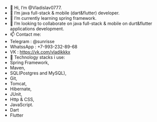 - 👋 Hi, I’m @Vladislav0777.
- 👀 I’m java full-stack & mobile (dart&flutter) developer.
- 🌱 I’m currently learning spring framework.
- 💞️ I’m looking to collaborate on java full-stack & mobile on durt&flutter applications development.
- 📫 Contact me:
- Telegram     : @sunrisse
- WhatssApp    : +7-993-232-89-68
- VK           : https://vk.com/vladikkkx
- 💼 Technology stacks i use: 
- Spring Framework, 
- Maven, 
- SQL(Postgres and MySQL), 
- Git, 
- Tomcat, 
- Hibernate,
- JUnit,
- Http & CSS,
- JavaScript.
- Dart
- Flutter
<!---
Vladislav0777/Vladislav0777 is a ✨ special ✨ repository because its `README.md` (this file) appears on your GitHub profile.
You can click the Preview link to take a look at your changes.
--->
